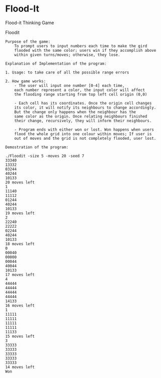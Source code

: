 # Flood-It
Flood-it Thinking Game

Floodit

	Purpose of the game:
		To prompt users to input numbers each time to make the gird 
		flooded with the same color; users win if they accomplish above
		within given turns/moves; otherwise, they lose. 
	
	Explanation of Implementation of the program:

	1. Usage: to take care of all the possible range errors

	2. How game works:
		- The user will input one number [0-4] each time, 
		each number represent a color, the input color will affect
		the flooding range starting from top left cell origin (0,0)

		- Each cell has its coordinates. Once the origin cell changes
		its color, it will notify its neighbours to change accordingly.
		But the change only happens when the neighbour has the
		same color as the origin. Once relating neighbours finished
		their change, recursively, they will inform their neighbours.

		- Program ends with either won or lost. Won happens when users
		flood the whole grid into one colour within moves; If user is 
		out of moves and the grid is not completely flooded, user lost.
	
	Demostration of the program:

	./Floodit -size 5 -moves 20 -seed 7
	33340
	13332
	03244
	40244
	10133
	20 moves left
	1
	11140
	11112
	01244
	40244
	10133
	19 moves left
	2
	22240
	22222
	02244
	40244
	10133
	18 moves left
	0
	00040
	00000
	00044
	40044
	10133
	17 moves left
	4
	44444
	44444
	44444
	44444
	14133
	16 moves left
	1
	11111
	11111
	11111
	11111
	11133
	15 moves left
	3
	33333
	33333
	33333
	33333
	33333
	14 moves left
	Won